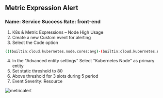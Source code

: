 ## Metric Expression Alert

### Name: Service Success Rate: front-end
1. K8s & Metric Expressions – Node High Usage
2. Create a new Custom event for alerting
3. Select the Code option

```bash
(((builtin:cloud.kubernetes.node.cores:avg)-(builtin:cloud.kubernetes.node.cpuAvailable:avg))/(builtin:cloud.kubernetes.node.cores:avg)*(100))
```

4. In the "Advanced entity settings" Select "Kubernetes Node" as primary entity
5. Set static threshold to 80
6. Above threshold for 3 slots during 5 period
7. Event Severity: Resource

![metricalert](../../assets/images/metricalert.png)
